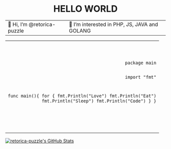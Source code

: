   <h1 align="center">HELLO WORLD</h1>
  <table align="center">
    <tr>
      <td>
    👋 Hi, I’m @retorica-puzzle
      </td>
      <td>
    👀 I’m interested in PHP, JS, JAVA and GOLANG
      </td>
    </tr>
  </table>
<table align="center">
  <tr>
    <td>
<pre align="right">
<code>
<p>
package main

import "fmt"

func main(){
    for {
    	fmt.Println("Love")
        fmt.Println("Eat")
	fmt.Println("Sleep")
	fmt.Println("Code")
    }
}
</p>
</code>
</pre>
    </td>
  </tr>
</table>
  <a href="https://awesome-github-stats.azurewebsites.net/index.html??cardType=github&theme=tokyonight">    <img  alt="retorica-puzzle's GitHub Stats" src="https://awesome-github-stats.azurewebsites.net/user-stats/retorica-puzzle?cardType=github&theme=tokyonight" />  </a>
<!---
retorica-puzzle/retorica-puzzle is a ✨ special ✨ repository because its `README.md` (this file) appears on your GitHub profile.
You can click the Preview link to take a look at your changes.
--->
